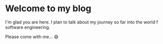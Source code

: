 # Welcome to my blog

I'm glad you are here. I plan to talk about my journey so far into the world f software engineering.

Please come with me... :smile:
